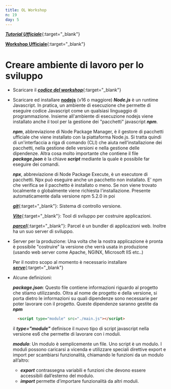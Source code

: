 ```yaml
---
title: OL Workshop
n: 19
day: 5
---
```

[***Tutorial Ufficiale***](https://openlayers.org/en/latest/doc/tutorials/bundle.html){:target="_blank"}

[**Workshop Ufficiale**](https://openlayers.org/workshop/en/){:target="_blank"}

Creare ambiente di lavoro per lo sviluppo
==================
* Scaricare il [***codice del workshop***](https://github.com/openlayers/workshop/releases){:target="_blank"}

* Scaricare ed installare [**nodejs**](https://nodejs.org/en/) (v16 o maggiore)
  ***Node.js*** è un runtime Javascript. In pratica, un ambiente di esecuzione che permette di eseguire codice Javascript come un qualsiasi linguaggio di programmazione.
  Insieme all'ambiente di esecuzione nodejs viene installato anche il tool per la gestione dei "pacchetti" javascript ***npm***.
  
  ***npm***, abbreviazione di Node Package Manager, è il gestore di pacchetti ufficiale che viene installato con la piattaforma Node.js. Si tratta quindi di un'interfaccia a riga di comando (CLI) che aiuta nell'installazione dei pacchetti, nella gestione delle versioni e nella gestione delle dipendenze.
  Altra cosa molto importante che contiene il file ***package.json*** è la chiave ***script*** mediante la quale è possibile far eseguire dei comandi.
  
  ***npx***, abbreviazione di Node Package Execute, è un esecutore di pacchetti. Npx può eseguire anche un pacchetto non installato. E' npm che verifica se il pacchetto è installato o meno. Se non viene trovato localmente o globalmente viene richiesta l'installazione.
  Presente automaticamente dalla versione npm 5.2.0 in poi
  
  [***git***](https://git-scm.com/book/it/v2){:target="_blank"}: Sistema di controllo versione.
  
  [***Vite***](https://vitejs.dev/){:target="_blank"}: Tool di sviluppo per costruire applicazioni.
  
  [***parcel***](https://parceljs.org/getting-started/webapp/){:target="_blank"}: Parcel è un bundler di applicazioni web. Inoltre ha un suo server di sviluppo.
  
* Server per la produzione: Una volta che la nostra applicazione è pronta è possibile "costruire" la versione che verrà usata in produzione (usando web server come Apache, NGINX, Microsoft IIS etc..)

  Per il nostro scopo al momento è necessario installare [***serve***](https://www.npmjs.com/package/serve){:target="_blank"}
  
    
* Alcune definizioni:

    ***package.json***: Questo file contiene informazioni riguardo al progetto che stiamo utilizzando.
     Oltra al nome de progetto e della versione, si porta dietro le informazioni su quali dipendenze sono necessarie per poter lavorare con il progetto.
     Queste dipendenze saranno gestite da ***npm***
     
  
    ```html
      <script type="module" src="./main.js"></script>
    ```
    il ***type="module"*** definisce il nuovo tipo di script javascript nella versione es6 che permette di lavorare con i moduli.
    
    ***modulo***: Un modulo è semplicemente un file. Uno script è un modulo. I moduli possono caricarsi a vicenda e utilizzare speciali direttive export e import per scambiarsi funzionalità,
     chiamando le funzioni da un modulo all’altro:
                  
     * ***export*** contrassegna variabili e funzioni che devono essere accessibili dall’esterno del modulo.
     * ***import*** permette d’importare funzionalità da altri moduli.
       